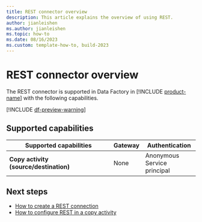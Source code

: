 ```yaml
---
title: REST connector overview
description: This article explains the overview of using REST.
author: jianleishen
ms.author: jianleishen
ms.topic: how-to
ms.date: 08/16/2023
ms.custom: template-how-to, build-2023
---
```


# REST connector overview

The REST connector is supported in Data Factory in [!INCLUDE [product-name](../includes/product-name.md)] with the following capabilities.

[!INCLUDE [df-preview-warning](includes/data-factory-preview-warning.md)]

## Supported capabilities

| Supported capabilities | Gateway | Authentication |
| --- | --- | ---|
| **Copy activity (source/destination)** | None | Anonymous<br/> Service principal |

## Next steps

- [How to create a REST connection](connector-rest.md)
- [How to configure REST in a copy activity](connector-rest-copy-activity.md)
